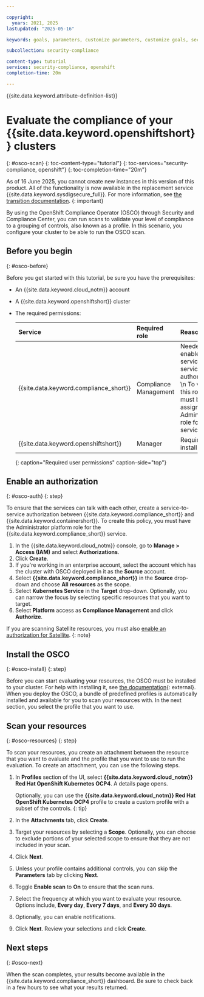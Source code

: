 ```yaml
---

copyright:
  years: 2021, 2025
lastupdated: "2025-05-16"

keywords: goals, parameters, customize parameters, customize goals, security and compliance,

subcollection: security-compliance

content-type: tutorial
services: security-compliance, openshift
completion-time: 20m

---
```


{{site.data.keyword.attribute-definition-list}}

# Evaluate the compliance of your {{site.data.keyword.openshiftshort}} clusters 
{: #osco-scan}
{: toc-content-type="tutorial"}
{: toc-services="security-compliance, openshift"}
{: toc-completion-time="20m"}



As of 16 June 2025, you cannot create new instances in this version of this product. All of the functionality is now available in the replacement service {{site.data.keyword.sysdigsecure_full}}. For more information, see [the transition documentation](/docs/security-compliance?topic=security-compliance-scc-transition). 
{: important}



By using the OpenShift Compliance Operator (OSCO) through Security and Compliance Center, you can run scans to validate your level of compliance to a grouping of controls, also known as a profile. In this scenario, you configure your cluster to be able to run the OSCO scan.

## Before you begin
{: #osco-before}

Before you get started with this tutorial, be sure you have the prerequisites:

* An {{site.data.keyword.cloud_notm}} account
* A {{site.data.keyword.openshiftshort}} cluster
* The required permissions:

   | Service | Required role | Reason |
   |:--------|:--------------|:-------|
   | {{site.data.keyword.compliance_short}} | Compliance Management | Needed to enable a service-to-service authorization  \n To view this role, you must be assigned the Administrator role for the service |
   | {{site.data.keyword.openshiftshort}} | Manager | Required to install OSCO |
   {: caption="Required user permissions" caption-side="top"}


## Enable an authorization
{: #osco-auth}
{: step}

To ensure that the services can talk with each other, create a service-to-service authorization between {{site.data.keyword.compliance_short}} and {{site.data.keyword.containershort}}. To create this policy, you must have the Administrator platform role for the {{site.data.keyword.compliance_short}} service.

1. In the {{site.data.keyword.cloud_notm}} console, go to **Manage > Access (IAM)** and select **Authorizations**.
2. Click **Create**.
3. If you're working in an enterprise account, select the account which has the cluster with OSCO deployed in it as the **Source** account.
4. Select **{{site.data.keyword.compliance_short}}** in the **Source** drop-down and choose **All resources** as the scope.
5. Select **Kubernetes Service** in the **Target** drop-down. Optionally, you can narrow the focus by selecting specific resources that you want to target.
6. Select **Platform** access as **Compliance Management** and click **Authorize**.

If you are scanning Satellite resources, you must also [enable an authorization for Satellite](/docs/security-compliance?topic=security-compliance-assign-roles#assign-access-sat).
{: note}


## Install the OSCO
{: #osco-install}
{: step}

Before you can start evaluating your resources, the OSCO must be installed to your cluster. For help with installing it, see [the documentation](https://docs.openshift.com/container-platform/4.8/security/compliance_operator/compliance-operator-installation.html){: external}. When you deploy the OSCO, a bundle of predefined profiles is automatically installed and available for you to scan your resources with. In the next section, you select the profile that you want to use.


## Scan your resources
{: #osco-resources}
{: step}

To scan your resources, you create an attachment between the resource that you want to evaluate and the profile that you want to use to run the evaluation. To create an attachment, you can use the following steps.

1. In **Profiles** section of the UI, select **{{site.data.keyword.cloud_notm}} Red Hat OpenShift Kubernetes OCP4**. A details page opens.

   Optionally, you can use the **{{site.data.keyword.cloud_notm}} Red Hat OpenShift Kubernetes OCP4** profile to create a custom profile with a subset of the controls.
   {: tip}

2. In the **Attachments** tab, click **Create**.
2. Target your resources by selecting a **Scope**. Optionally, you can choose to exclude portions of your selected scope to ensure that they are not included in your scan.
3. Click **Next**.
4. Unless your profile contains additional controls, you can skip the **Parameters** tab by clicking **Next**.
5. Toggle **Enable scan** to **On** to ensure that the scan runs.
6. Select the frequency at which you want to evaluate your resource. Options include, **Every day**, **Every 7 days**, and **Every 30 days**.
7. Optionally, you can enable notifications.
8. Click **Next**. Review your selections and click **Create**.

## Next steps
{: #osco-next}

When the scan completes, your results become available in the {{site.data.keyword.compliance_short}} dashboard. Be sure to check back in a few hours to see what your results returned.
